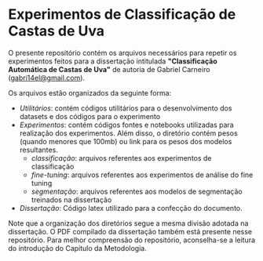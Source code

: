 # Experimentos de Classificação de Castas de Uva



O presente repositório contém os arquivos necessários para repetir os experimentos feitos para a dissertação intitulada **"Classificação Automática de Castas de Uva"** de autoria de Gabriel Carneiro (gabri14el@gmail.com). 



Os arquivos estão organizados da seguinte forma:

- *Utilitários*: contém códigos utilitários para o desenvolvimento dos datasets e dos códigos para o experimento
- *Experimentos*: contém códigos fontes e notebooks utilizadas para realização dos experimentos. Além disso, o diretório contém pesos (quando menores que 100mb) ou link para os pesos dos modelos resultantes.
  - *classificação*: arquivos referentes aos experimentos de classificação
  - *fine-tuning*: arquivos referentes aos experimentos de análise do fine tuning
  - *segmentação*: arquivos referentes aos modelos de segmentação treinados na dissertação
- *Dissertação*: Código latex utilizado para a confecção do documento.



Note que a organização dos diretórios segue a mesma divisão adotada na dissertação. O PDF compilado da dissertação também está presente nesse repositório. Para melhor compreensão do repositório, aconselha-se a leitura do introdução do Capítulo da Metodologia.

